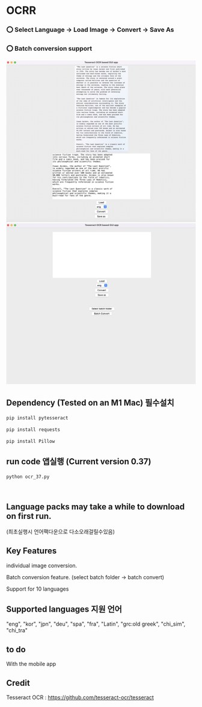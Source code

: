 # OCRR


###  :o: Select Language -> Load Image -> Convert -> Save As 

### :o: Batch conversion support

![대표](https://github.com/leeseomin/ocrr/blob/main/pic/1.png)
 <br/>
![대표2](https://github.com/leeseomin/ocrr/blob/main/pic/2.png)


## Dependency (Tested on an M1 Mac) 필수설치 


```pip install pytesseract ```

```pip install requests``` 

```pip install Pillow```




## run code 앱실행  (Current version 0.37)

```python ocr_37.py```

 <br/>

## Language packs may take a while to download on first run. 
(최초실행시 언어팩다운으로 다소오래걸릴수있음)


## Key Features

individual image conversion.

Batch conversion feature. (select batch folder -> batch convert)

Support for 10 languages


## Supported languages 지원 언어

"eng", "kor", "jpn", "deu", "spa", "fra", "Latin", "grc:old greek", "chi_sim", "chi_tra"




## to do



With the mobile app 



## Credit

Tesseract OCR : https://github.com/tesseract-ocr/tesseract 
